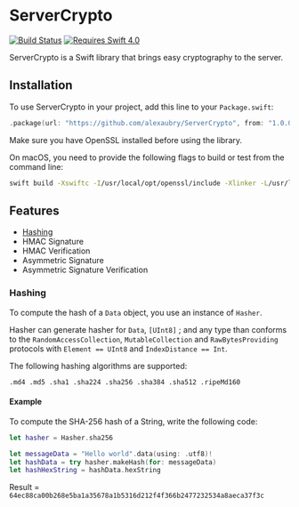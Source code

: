 # ServerCrypto

[![Build Status](https://travis-ci.org/alexaubry/ServerCrypto.svg?branch=master)](https://travis-ci.org/alexaubry/ServerCrypto)
[![Requires Swift 4.0](https://img.shields.io/badge/Swift-4.0-ee4f37.svg)]()

ServerCrypto is a Swift library that brings easy cryptography to the server.

## Installation

To use ServerCrypto in your project, add this line to your `Package.swift`:

~~~swift
.package(url: "https://github.com/alexaubry/ServerCrypto", from: "1.0.0")
~~~

Make sure you have OpenSSL installed before using the library.

On macOS, you need to provide the following flags to build or test from the command line:

~~~bash
swift build -Xswiftc -I/usr/local/opt/openssl/include -Xlinker -L/usr/local/opt/openssl/lib
~~~

## Features

- [Hashing](#hashing)
- HMAC Signature
- HMAC Verification
- Asymmetric Signature
- Asymmetric Signature Verification

### Hashing

To compute the hash of a `Data` object, you use an instance of `Hasher`.

Hasher can generate hasher for `Data`, `[UInt8]` ; and any type than conforms to the `RandomAccessCollection`, `MutableCollection` and `RawBytesProviding` protocols with `Element == UInt8` and `IndexDistance == Int`.

The following hashing algorithms are supported:

~~~
.md4 .md5 .sha1 .sha224 .sha256 .sha384 .sha512 .ripeMd160
~~~

#### Example

To compute the SHA-256 hash of a String, write the following code:

~~~swift
let hasher = Hasher.sha256

let messageData = "Hello world".data(using: .utf8)!
let hashData = try hasher.makeHash(for: messageData)
let hashHexString = hashData.hexString
~~~

Result = `64ec88ca00b268e5ba1a35678a1b5316d212f4f366b2477232534a8aeca37f3c`
